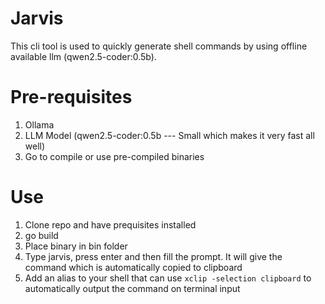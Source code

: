# Jarvis

This cli tool is used to quickly generate shell commands by using offline available llm (qwen2.5-coder:0.5b).

# Pre-requisites
1. Ollama
2. LLM Model (qwen2.5-coder:0.5b   --- Small which makes it very fast all well)
3. Go to compile or use pre-compiled binaries

# Use

1. Clone repo and have prequisites installed
2. go build
3. Place binary in bin folder
4. Type jarvis, press enter and then fill the prompt. It will give the command which is automatically copied to clipboard
5. Add an alias to your shell that can use `xclip -selection clipboard` to automatically output the command on terminal input

